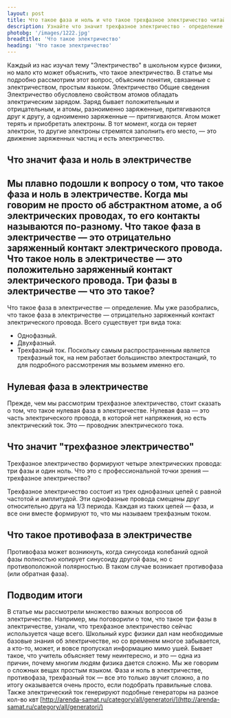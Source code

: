 ```yaml
---
layout: post 
title: Что такое фаза и ноль и что такое трехфазное электричество читайте определение в статье | GR
description: Узнайте что значит трехфазное электричество - определение ноль и фаза в статье | GR
photobg: '/images/1222.jpg'
breadtitle: 'Что такое электричество'
heading: 'Что такое электричество'
--- 
```

Каждый из нас изучал тему "Электричество" в школьном курсе физики, но мало кто может объяснить, что такое электричество. В статье мы подробно рассмотрим этот вопрос, объясним понятия, связанные с электричеством, простым языком.
Электричество
Общие сведения
Электричество обусловлено свойством атомов обладать электрическим зарядом. Заряд бывает положительным и отрицательным, и атомы, разноименно заряженные, притягиваются друг к другу, а одноименно заряженные — притягиваются. 
Атом может терять и приобретать электроны. В тот момент, когда он теряет электрон, то другие электроны стремятся заполнить его место, — это движение заряженных частиц и есть электричество. 

Что значит фаза и ноль в электричестве
------------------------
Мы плавно подошли к вопросу о том, что такое фаза и ноль в электричестве.
Когда мы говорим не просто об абстрактном атоме, а об электрических проводах, то его контакты называются по-разному.
Что такое фаза в электричестве — это отрицательно заряженный контакт электрического провода. Что такое ноль в электричестве — это положительно заряженный контакт электрического провода.
Три фазы в электричестве — что это такое?
------------------------------------------------
Что такое фаза в электричестве — определение.
Мы уже разобрались, что такое фаза в электричестве — отрицательно заряженный контакт электрического провода. Всего существует три вида тока:

* Однофазный.
* Двухфазный.
* Трехфазный ток.
Поскольку самым распространенным является трехфазный ток, на нем работает большинство электростанций, то для подробного рассмотрения мы возьмем именно его.

Нулевая фаза в электричестве
------------------------
Прежде, чем мы рассмотрим трехфазное электричество, стоит сказать о том, что такое нулевая фаза в электричестве. Нулевая фаза — это часть электрического провода, в которой нет напряжения, но есть электрический ток. Это — проводник электрического тока.
 
Что значит "трехфазное электричество"
------------------------
Трехфазное электричество формируют четыре электрических провода: три фазы и один ноль. Что это с профессиональной точки зрения — трехфазное электричество?

Трехфазное электричество состоит из трех однофазных цепей с равной частотой и амплитудой. Эти однофазные провода смещены друг относительно друга на 1/3 периода. Каждая из таких цепей — фаза, и все они вместе формируют то, что мы называем трехфазным током.

Что такое противофаза в электричестве
------------------------
Противофаза может возникнуть, когда синусоида колебаний одной фазы полностью копирует синусоиду другой фазы, но с противоположной полярностью. В таком случае возникает противофаза (или обратная фаза). 

Подводим итоги
------------------------
В статье мы рассмотрели множество важных вопросов об электричестве. Например, мы поговорили о том, что такое три фазы в электричестве, узнали, что трехфазное электричество сейчас используется чаще всего.
Школьный курс физики дал нам необходимые базовые знания об электричестве, но со временем многое забывается, а кто-то, может, и вовсе пропускал информацию мимо ушей. Бывает такое, что учитель объясняет тему неинтересно, и это — одна из причин, почему многим людям физика дается сложно.
Мы же говорим о сложных вещах простым языком. Фаза и ноль в электричестве, противофаза, трехфазный ток — все это только звучит сложно, а по итогу оказывается очень просто, если подобрать правильные слова. Также электрический ток генерируют подобные генераторы на разное кол-во квт [http://arenda-samat.ru/category/all/generatori/](http://arenda-samat.ru/category/all/generatori/)
